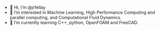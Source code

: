 - 👋 Hi, I’m @jrfellay
- 👀 I’m interested in Machine Learning, High Performance Computing and parallel computing, and Computational Fluid Dynamics.
- 🌱 I’m currently learning C++, python, OpenFOAM and FreeCAD.

<!---
jrfellay/jrfellay is a ✨ special ✨ repository because its `README.md` (this file) appears on your GitHub profile.
You can click the Preview link to take a look at your changes.
--->
